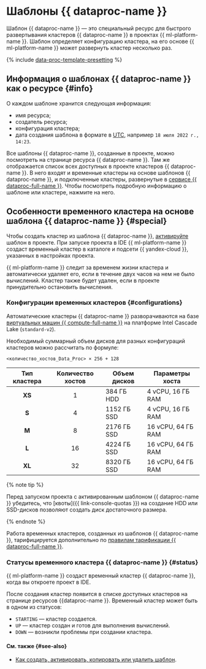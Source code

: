 # Шаблоны {{ dataproc-name }}

Шаблон {{ dataproc-name }} — это специальный ресурс для быстрого развертывания кластеров {{ dataproc-name }} в проектах {{ ml-platform-name }}. Шаблон определяет конфигурацию кластера, на его основе {{ ml-platform-name }} может развернуть кластер несколько раз.

{% include [data-proc-template-presetting](../../_includes/datasphere/settings-for-dataproc.md) %}

## Информация о шаблонах {{ dataproc-name }} как о ресурсе {#info}

О каждом шаблоне хранится следующая информация:

* имя ресурса;
* создатель ресурса;
* конфигурация кластера;
* дата создания шаблона в формате в [UTC](https://ru.wikipedia.org/wiki/Всемирное_координированное_время), например `18 июля 2022 г., 14:23`.

Все шаблоны {{ dataproc-name }}, созданные в проекте, можно посмотреть на странице ресурса {{ dataproc-name }}. Там же отображается список всех доступных в проекте кластеров {{ dataproc-name }}. В него входят и временные кластеры на основе шаблонов {{ dataproc-name }}, и подключенные кластеры, развернутые в [сервисе {{ dataproc-full-name }}](../../data-proc/). Чтобы посмотреть подробную информацию о шаблоне или кластере, нажмите на него.

## Особенности временного кластера на основе шаблона {{ dataproc-name }} {#special}

Чтобы создать кластер из шаблона {{ dataproc-name }}, [активируйте](../operations/data-proc-template.md#activate) шаблон в проекте. При запуске проекта в IDE {{ ml-platform-name }} создаст временный кластер в каталоге и подсети {{ yandex-cloud }}, указанных в настройках проекта.

{{ ml-platform-name }} следит за временем жизни кластера и автоматически удаляет его, если в течение двух часов на нем не было вычислений. Кластер также будет удален, если в проекте принудительно остановить вычисления.

### Конфигурации временных кластеров {#configurations}

Автоматические кластеры {{ dataproc-name }} разворачиваются на базе [виртуальных машин {{ compute-full-name }}](../../compute/concepts/vm.md) на платформе Intel Cascade Lake (`standard-v2`).

Необходимый суммарный объем дисков для разных конфигураций кластеров можно рассчитать по формуле:

```text
<количество_хостов_Data_Proc> × 256 + 128
```

| Тип кластера | Количество хостов | Объем дисков |  Параметры хоста   |
|:------------:|:-----------------:|--------------|------------------- |
|    **XS**    |         1         | 384 ГБ HDD   | 4 vCPU, 16 ГБ RAM  |
|    **S**     |         4         | 1152 ГБ SSD  | 4 vCPU, 16 ГБ RAM  |
|    **M**     |         8         | 2176 ГБ SSD  | 16 vCPU, 64 ГБ RAM |
|    **L**     |        16         | 4224 ГБ SSD  | 16 vCPU, 64 ГБ RAM |
|    **XL**    |        32         | 8320 ГБ SSD  | 16 vCPU, 64 ГБ RAM |

{% note tip %}

Перед запуском проекта с активированным шаблоном {{ dataproc-name }} убедитесь, что [квоты]({{ link-console-quotas }}) на создание HDD или SSD-дисков позволяют создать диск достаточного размера.

{% endnote %}

Работа временных кластеров, созданных из шаблонов {{ dataproc-name }}, тарифицируется дополнительно по [правилам тарификации {{ dataproc-full-name }}](../../data-proc/pricing.md).

### Статусы временного кластера {{ dataproc-name }} {#status}

{{ ml-platform-name }} создаст временный кластер {{ dataproc-name }}, когда вы откроете проект в IDE.

После создания кластер появится в списке доступных кластеров на странице ресурсов {{dataproc-name }}. Временный кластер может быть в одном из статусов:
* `STARTING` — кластер создается.
* `UP` — кластер создан и готов для выполнения вычислений.
* `DOWN` — возникли проблемы при создании кластера.

#### См. также {#see-also}

* [Как создать, активировать, копировать или удалить шаблон](../operations/data-proc-template.md).
